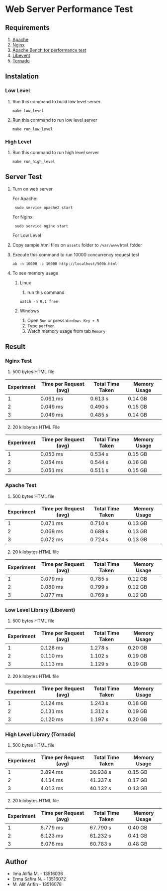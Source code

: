 # Web Server Performance Test

## Requirements
1. [Apache](https://httpd.apache.org/)
2. [Nginx](https://www.nginx.com/)
3. [Apache Bench for performance test](https://httpd.apache.org/docs/2.4/programs/ab.html)
4. [Libevent](https://libevent.org/)
5. [Tornado](https://www.tornadoweb.org/en/stable/)

## Instalation
### Low Level
1. Run this command to build low level server
    ```
    make low_level
    ```

2. Run this command to run low level server
    ```
    make run_low_level
    ```

### High Level
1. Run this command to run high level server
    ```
    make run_high_level
    ```

## Server Test
1. Turn on web server

   For Apache:
   ```
    sudo service apache2 start
   ```

   For Nginx:
   ```
    sudo service nginx start
   ```

   For Low Level

2. Copy sample html files on `assets` folder to `/var/www/html` folder

3. Execute this command to run 10000 concurrency request test

    ```
    ab -n 10000 -c 10000 http://localhost/500b.html
    ```

4. To see memory usage
    1. Linux
        1. run this command
        ```
        watch -n 0,1 free
        ```

    2. Windows
        1. Open `Run` or press `Windows Key + R`
        2. Type `perfmon`
        3. Watch memory usage from tab `Memory`
## Result

### Nginx Test
1. 500 bytes HTML file

| Experiment | Time per Request (avg) | Total Time Taken | Memory Usage |
|------------|------------------------|------------------|--------------|
| 1          | 0.061 ms               | 0.613 s          | 0.14 GB      |
| 2          | 0.049 ms               | 0.490 s          | 0.15 GB      |
| 3          | 0.049 ms               | 0.485 s          | 0.14 GB      |

2. 20 kilobytes HTML File

| Experiment | Time per Request (avg) | Total Time Taken | Memory Usage |
|------------|------------------------|------------------|--------------|
| 1          | 0.053 ms               | 0.534 s          | 0.15 GB      |
| 2          | 0.054 ms               | 0.544 s          | 0.16 GB      |
| 3          | 0.051 ms               | 0.511 s          | 0.15 GB      |

### Apache Test
1. 500 bytes HTML file

| Experiment | Time per Request (avg) | Total Time Taken | Memory Usage |
|------------|------------------------|------------------|--------------|
| 1          | 0.071 ms               | 0.710 s          | 0.13 GB      |
| 2          | 0.069 ms               | 0.689 s          | 0.13 GB      |
| 3          | 0.072 ms               | 0.724 s          | 0.13 GB      |

2. 20 kilobytes HTML file

| Experiment | Time per Request (avg) | Total Time Taken | Memory Usage |
|------------|------------------------|------------------|--------------|
| 1          | 0.079 ms               | 0.785 s          | 0.12 GB      |
| 2          | 0.080 ms               | 0.799 s          | 0.12 GB      |
| 3          | 0.077 ms               | 0.769 s          | 0.12 GB      |

### Low Level Library (Libevent)
1. 500 bytes HTML file

| Experiment | Time per Request (avg) | Total Time Taken | Memory Usage |
|------------|------------------------|------------------|--------------|
| 1          | 0.128 ms               | 1.278 s          | 0.20 GB      |
| 2          | 0.110 ms               | 1.102 s          | 0.19 GB      |
| 3          | 0.113 ms               | 1.129 s          | 0.19 GB      |

2. 20 kilobytes HTML file

| Experiment | Time per Request (avg) | Total Time Taken | Memory Usage |
|------------|------------------------|------------------|--------------|
| 1          | 0.124 ms               | 1.243 s          | 0.18 GB      |
| 2          | 0.131 ms               | 1.312 s          | 0.19 GB      |
| 3          | 0.120 ms               | 1.197 s          | 0.20 GB      |

### High Level Library (Tornado)
1. 500 bytes HTML file

| Experiment | Time per Request (avg) | Total Time Taken | Memory Usage |
|------------|------------------------|------------------|--------------|
| 1          | 3.894 ms               | 38.938 s         | 0.15 GB      |
| 2          | 4.134 ms               | 41.337 s         | 0.17 GB      |
| 3          | 4.013 ms               | 40.132 s         | 0.13 GB      |

2. 20 kilobytes HTML file

| Experiment | Time per Request (avg) | Total Time Taken | Memory Usage |
|------------|------------------------|------------------|--------------|
| 1          | 6.779 ms               | 67.790 s         | 0.40 GB      |
| 2          | 6.123 ms               | 61.232 s         | 0.41 GB      |
| 3          | 6.078 ms               | 60.783 s         | 0.48 GB      |

## Author
- Ilma Alifia M. - 13516036
- Erma Safira N. - 13516072
- M. Alif Arifin - 13516078